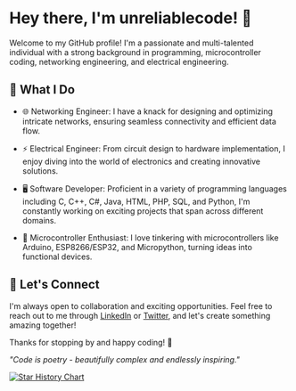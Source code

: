 # Hey there, I'm unreliablecode! 👋

Welcome to my GitHub profile! I'm a passionate and multi-talented individual with a strong background in programming, microcontroller coding, networking engineering, and electrical engineering.

## 🚀 What I Do

- 🌐 Networking Engineer: I have a knack for designing and optimizing intricate networks, ensuring seamless connectivity and efficient data flow.

- ⚡ Electrical Engineer: From circuit design to hardware implementation, I enjoy diving into the world of electronics and creating innovative solutions.

- 🖥️ Software Developer: Proficient in a variety of programming languages including C, C++, C#, Java, HTML, PHP, SQL, and Python, I'm constantly working on exciting projects that span across different domains.

- 🤖 Microcontroller Enthusiast: I love tinkering with microcontrollers like Arduino, ESP8266/ESP32, and Micropython, turning ideas into functional devices.
## 🔗 Let's Connect

I'm always open to collaboration and exciting opportunities. Feel free to reach out to me through [LinkedIn](https://www.linkedin.com/in/zikrizahron) or [Twitter](https://twitter.com/unreliablecode), and let's create something amazing together!

Thanks for stopping by and happy coding! 🎉

*"Code is poetry - beautifully complex and endlessly inspiring."*

[![Star History Chart](https://api.star-history.com/svg?repos=Significant-Gravitas/AutoGPT,madushadhanushka/github-readme&type=Date)](https://www.star-history.com/#Significant-Gravitas/AutoGPT&madushadhanushka/github-readme&Date)

